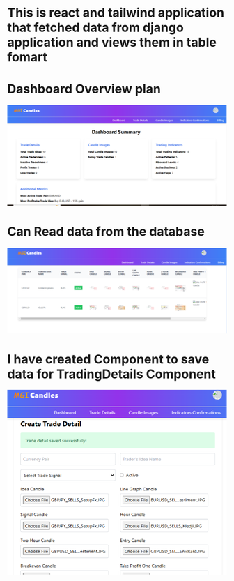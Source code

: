 # This is react and tailwind application that fetched data from django application and views them in table fomart


# Dashboard Overview plan
![alt text](image.png)

# Can Read data from the database 
![alt text](image-1.png)

# I have created Component to save data for TradingDetails Component
![alt text](image-2.png)